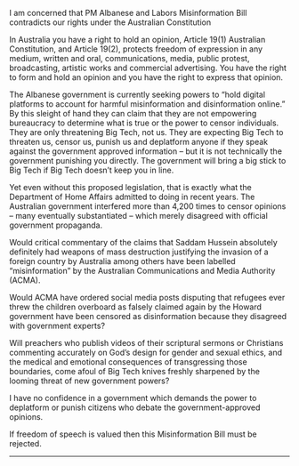 I am concerned that PM Albanese and Labors Misinformation Bill contradicts our rights
under the Australian Constitution

In Australia you have a right to hold an opinion, Article 19(1) Australian Constitution, and
Article 19(2), protects freedom of expression in any medium, written and oral,
communications, media, public protest, broadcasting, artistic works and commercial
advertising. You have the right to form and hold an opinion and you have the right to express
that opinion.

The Albanese government is currently seeking powers to “hold digital platforms
to account for harmful misinformation and disinformation online.” By this sleight
of hand they can claim that they are not empowering bureaucracy to determine
what is true or the power to censor individuals. They are only threatening Big
Tech, not us. They are expecting Big Tech to threaten us, censor us, punish us
and deplatform anyone if they speak against the government approved
information – but it is not technically the government punishing you directly. The
government will bring a big stick to Big Tech if Big Tech doesn’t keep you in line.

Yet even without this proposed legislation, that is exactly what the Department
of Home Affairs admitted to doing in recent years. The Australian government
interfered more than 4,200 times to censor opinions – many
eventually substantiated – which merely disagreed with official government
propaganda.

Would critical commentary of the claims that Saddam Hussein absolutely
definitely had weapons of mass destruction justifying the invasion of a foreign
country by Australia among others have been labelled “misinformation” by the
Australian Communications and Media Authority (ACMA).

Would ACMA have ordered social media posts disputing that refugees ever threw
the children overboard as falsely claimed again by the Howard government have
been censored as disinformation because they disagreed with government
experts?

Will preachers who publish videos of their scriptural sermons or Christians
commenting accurately on God’s design for gender and sexual ethics, and the
medical and emotional consequences of transgressing those boundaries, come
afoul of Big Tech knives freshly sharpened by the looming threat of new
government powers?

I have no confidence in a government which demands the power to deplatform
or punish citizens who debate the government-approved opinions.


If freedom of speech is valued then this Misinformation Bill must be rejected.


-----

